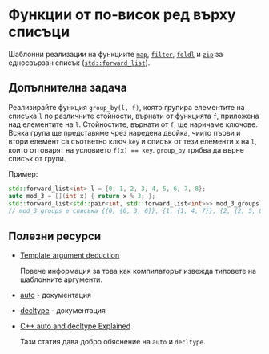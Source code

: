 Функции от по-висок ред върху списъци
=====================================

Шаблонни реализации на функциите [`map`](map.cpp),
[`filter`](filter.cpp), [`foldl`](foldl.cpp) и [`zip`](zip.cpp) за едносвързан
списък ([`std::forward_list`](http://en.cppreference.com/w/cpp/container/forward_list)).

Допълнителна задача
-------------------
Реализирайте функция `group_by(l, f)`, която групира елементите на списъка `l`
по различните стойности, върнати от функцията `f`, приложена над елементите на
`l`. Стойностите, върнати от `f`, ще наричаме ключове. Всяка група ще
представяме чрез наредена двойка, чиито първи и втори елемент са съответно
ключ `key` и списък от тези елементи `x` на `l`, които отговарят на условието
`f(x) == key`. `group_by` трябва да върне списък от групи.

  Пример:
  ```cpp
  std::forward_list<int> l = {0, 1, 2, 3, 4, 5, 6, 7, 8};
  auto mod_3 = [](int x) { return x % 3; };
  std::forward_list<std::pair<int, std::forward_list<int>>> mod_3_groups = group_by(l, mod_3);
  // mod_3_groups е списъка {{0, {0, 3, 6}}, {1, {1, 4, 7}}, {2, {2, 5, 8}}}.
  ```

Полезни ресурси
---------------
- [Template argument deduction](http://en.cppreference.com/w/cpp/language/template_argument_deduction)

  Повече информация за това как компилаторът извежда типовете на шаблонните
  аргументи.

- [auto](http://en.cppreference.com/w/cpp/language/auto) - документация

- [decltype](http://en.cppreference.com/w/cpp/language/decltype) - документация

- [C++ auto and decltype Explained](http://thbecker.net/articles/auto_and_decltype/section_01.html)

  Тази статия дава добро обяснение на `auto` и `decltype`.
